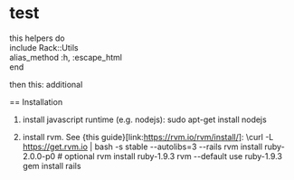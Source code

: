 test
====
this
helpers do  
    include Rack::Utils  
    alias_method :h, :escape_html  
end 

then this:
additional 
 
== Installation

1. install javascript runtime (e.g. nodejs):
       sudo apt-get install nodejs

2. install rvm. See {this guide}[link:https://rvm.io/rvm/install/]:
       \curl -L https://get.rvm.io | bash -s stable --autolibs=3 --rails
       rvm install ruby-2.0.0-p0 # optional
       rvm install ruby-1.9.3 
       rvm --default use ruby-1.9.3
       gem install rails
